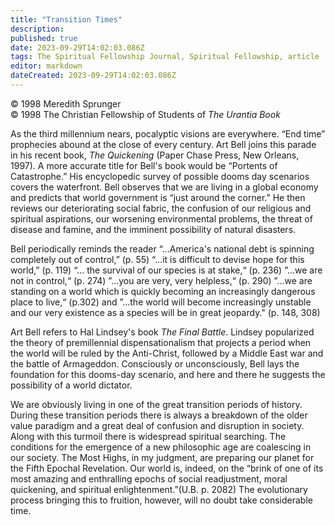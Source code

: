 ```yaml
---
title: "Transition Times"
description: 
published: true
date: 2023-09-29T14:02:03.086Z
tags: The Spiritual Fellowship Journal, Spiritual Fellowship, article
editor: markdown
dateCreated: 2023-09-29T14:02:03.086Z
---
```


<p class="v-card v-sheet theme--light gray lighten-3 px-2">© 1998 Meredith Sprunger<br>© 1998 The Christian Fellowship of Students of <i>The Urantia Book</i></p>

As the third millennium nears, pocalyptic visions are everywhere. “End time” prophecies abound at the close of every century. Art Bell joins this parade in his recent book, _The Quickening_ (Paper Chase Press, New Orleans, 1997). A more accurate title for Bell's book would be “Portents of Catastrophe.” His encyclopedic survey of possible dooms day scenarios covers the waterfront. Bell observes that we are living in a global economy and predicts that world government is “just around the corner.” He then reviews our deteriorating social fabric, the confusion of our religious and spiritual aspirations, our worsening environmental problems, the threat of disease and famine, and the imminent possibility of natural disasters.

Bell periodically reminds the reader “...America's national debt is spinning completely out of control,” (p. 55) “...it is difficult to devise hope for this world,” (p. 119) “... the survival of our species is at stake,“ (p. 236) ”...we are not in control,“ (p. 274) ”...you are very, very helpless,“ (p. 290) ”...we are standing on a world which is quickly becoming an increasingly dangerous place to live,“ (p.302) and ”...the world will become increasingly unstable and our very existence as a species will be in great jeopardy." (p. 148, 308)

Art Bell refers to Hal Lindsey's book _The Final Battle_. Lindsey popularized the theory of premillennial dispensationalism that projects a period when the world will be ruled by the Anti-Christ, followed by a Middle East war and the battle of Armageddon. Consciously or unconsciously, Bell lays the foundation for this dooms-day scenario, and here and there he suggests the possibility of a world dictator.

We are obviously living in one of the great transition periods of history. During these transition periods there is always a breakdown of the older value paradigm and a great deal of confusion and disruption in society. Along with this turmoil there is widespread spiritual searching. The conditions for the emergence of a new philosophic age are coalescing in our society. The Most Highs, in my judgment, are preparing our planet for the Fifth Epochal Revelation. Our world is, indeed, on the “brink of one of its most amazing and enthralling epochs of social readjustment, moral quickening, and spiritual enlightenment.”(U.B. p. 2082) The evolutionary process bringing this to fruition, however, will no doubt take considerable time.